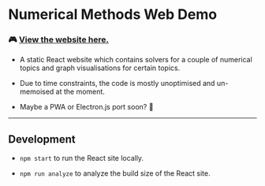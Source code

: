 # Numerical Methods Web Demo

### 🎮 [View the website here.](http://fongyoong.github.io/numerical-methods-js)

* A static React website which contains solvers for a couple of numerical topics and graph visualisations for certain topics.

* Due to time constraints, the code is mostly unoptimised and un-memoised at the moment.

* Maybe a PWA or Electron.js port soon? 🤔

***

## Development

* `npm start` to run the React site locally.

* `npm run analyze` to analyze the build size of the React site.